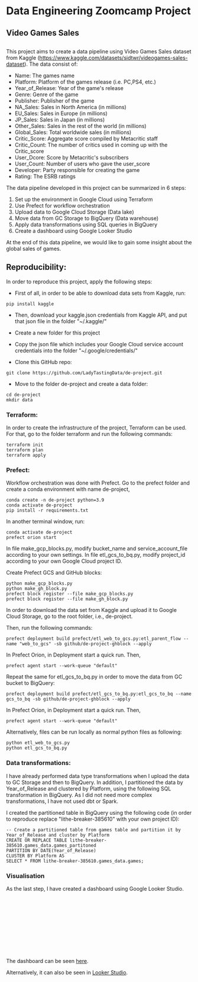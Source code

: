 # Data Engineering Zoomcamp Project
## Video Games Sales

##

This project aims to create a data pipeline using Video Games Sales dataset from Kaggle (https://www.kaggle.com/datasets/sidtwr/videogames-sales-dataset). The data consist of:

- Name: The games name
- Platform: Platform of the games release (i.e. PC,PS4, etc.)
- Year_of_Release: Year of the game's release
- Genre: Genre of the game
- Publisher: Publisher of the game
- NA_Sales: Sales in North America (in millions)
- EU_Sales: Sales in Europe (in millions)
- JP_Sales: Sales in Japan (in millions)
- Other_Sales: Sales in the rest of the world (in millions)
- Global_Sales: Total worldwide sales (in millions)
- Critic_Score: Aggregate score compiled by Metacritic staff
- Critic_Count: The number of critics used in coming up with the Critic_score
- User_Dcore: Score by Metacritic's subscribers
- User_Count: Number of users who gave the user_score
- Developer: Party responsible for creating the game
- Rating: The ESRB ratings

The data pipeline developed in this project can be summarized in 6 steps:
<ol>
<li> Set up the environment in Google Cloud using Terraform
<li> Use Prefect for workflow orchestration
<li> Upload data to Google Cloud Storage (Data lake)
<li> Move data from GC Storage to BigQuery (Data warehouse)
<li> Apply data transformations using SQL queries in BigQuery
<li> Create a dashboard using Google Looker Studio
</ol>

At the end of this data pipeline, we would like to gain some insight about the global sales of games.


## Reproducibility:

In order to reproduce this project, apply the following steps:

- First of all, in order to be able to download data sets from Kaggle, run:
```
pip install kaggle
```
- Then, download your kaggle.json credentials from Kaggle API, and put that json file in the folder "~/.kaggle/"


- Create a new folder for this project

- Copy the json file which includes your Google Cloud service account credentials into the folder "~/.google/credentials/"

- Clone this GitHub repo:
```
git clone https://github.com/LadyTastingData/de-project.git
```

- Move to the folder de-project and create a data folder:
```
cd de-project
mkdir data
```


### Terraform:
In order to create the infrastructure of the project, Terraform can be used. For that, go to the folder terraform and run the following commands:
```
terraform init
terraform plan 
terraform apply
```

### Prefect:
Workflow orchestration was done with Prefect.
Go to the prefect folder and create a conda environment with name de-project, 
```
conda create -n de-project python=3.9
conda activate de-project
pip install -r requirements.txt
```

In another terminal window, run:
```
conda activate de-project
prefect orion start
```

In file make_gcp_blocks.py, modify bucket_name and service_account_file according to your own settings.
In file etl_gcs_to_bq.py, modify project_id according to your own Google Cloud project ID.

Create Prefect GCS and GitHub blocks:
```
python make_gcp_blocks.py 
python make_gh_block.py
prefect block register --file make_gcp_blocks.py 
prefect block register --file make_gh_block.py
```

In order to download the data set from Kaggle and upload it to Google Cloud Storage, go to the root folder, i.e., de-project.

Then, run the following commands:
```
prefect deployment build prefect/etl_web_to_gcs.py:etl_parent_flow --name "web_to_gcs" -sb github/de-project-ghblock --apply
```
In Prefect Orion, in Deployment start a quick run. Then,
```
prefect agent start --work-queue "default"
```

Repeat the same for etl_gcs_to_bq.py in order to move the data from GC bucket to BigQuery:
```
prefect deployment build prefect/etl_gcs_to_bq.py:etl_gcs_to_bq --name gcs_to_bq -sb github/de-project-ghblock --apply
```
In Prefect Orion, in Deployment start a quick run. Then,
```
prefect agent start --work-queue "default"
```

Alternatively, files can be run locally as normal python files as following:

```
python etl_web_to_gcs.py
python etl_gcs_to_bq.py
```

### Data transformations:
I have already performed data type transformations when I upload the data to GC Storage and then to BigQuery. In addition, I partitioned the data by Year_of_Release and clustered by Platform, using the following SQL transformation in BigQuery. As I did not need more complex transformations, I have not used dbt or Spark.

I created the partitioned table in BigQuery using the following code (in order to reproduce replace "lithe-breaker-385610" with your own project ID):

```
-- Create a partitioned table from games table and partition it by Year_of_Release and cluster by Platform
CREATE OR REPLACE TABLE lithe-breaker-385610.games_data.games_partitoned
PARTITION BY DATE(Year_of_Release)
CLUSTER BY Platform AS
SELECT * FROM lithe-breaker-385610.games_data.games;
```

### Visualisation

As the last step, I have created a dashboard using Google Looker Studio.

<object data="https://github.com/LadyTastingData/de-project/blob/main/games_data_analysis.pdf" type="application/pdf" width="700px" height="700px">
    <embed src="https://github.com/LadyTastingData/de-project/blob/main/games_data_analysis.pdf">
        <p>The dashboard can be seen <a href="https://github.com/LadyTastingData/de-project/blob/main/games_data_analysis.pdf">here</a>.</p>
    </embed>
</object>


Alternatively, it can also be seen in [Looker Studio](https://lookerstudio.google.com/reporting/ce18b05c-e1f7-4479-b056-c084bc77c3b5).



